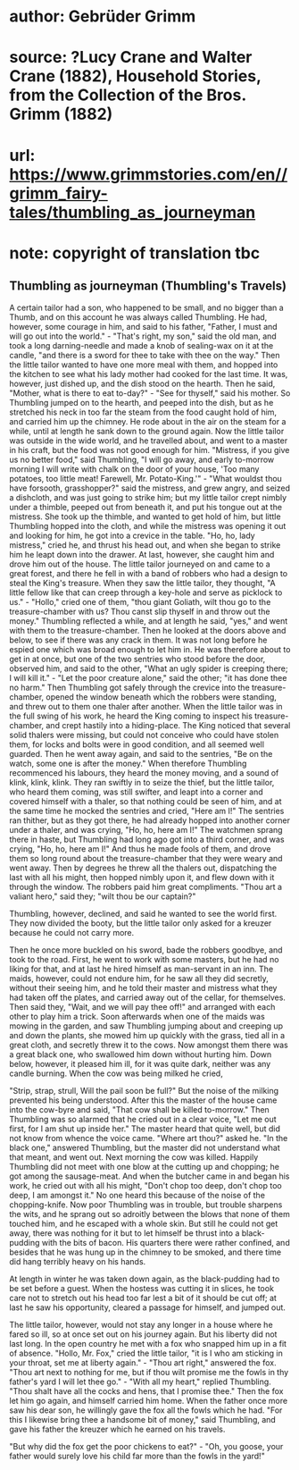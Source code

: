 # author: Gebrüder Grimm
# source: ?Lucy Crane and Walter Crane (1882), Household Stories, from the Collection of the Bros. Grimm (1882)
# url: https://www.grimmstories.com/en//grimm_fairy-tales/thumbling_as_journeyman
# note: copyright of translation tbc

## Thumbling as journeyman (Thumbling's Travels) 

A certain tailor had a son, who happened to be small, and no bigger than
a Thumb, and on this account he was always called Thumbling. He had,
however, some courage in him, and said to his father, "Father, I must
and will go out into the world." - "That's right, my son," said the
old man, and took a long darning-needle and made a knob of sealing-wax
on it at the candle, "and there is a sword for thee to take with thee
on the way." Then the little tailor wanted to have one more meal with
them, and hopped into the kitchen to see what his lady mother had cooked
for the last time. It was, however, just dished up, and the dish stood
on the hearth. Then he said, "Mother, what is there to eat to-day?" -
"See for thyself," said his mother. So Thumbling jumped on to the
hearth, and peeped into the dish, but as he stretched his neck in too
far the steam from the food caught hold of him, and carried him up the
chimney. He rode about in the air on the steam for a while, until at
length he sank down to the ground again. Now the little tailor was
outside in the wide world, and he travelled about, and went to a master
in his craft, but the food was not good enough for him. "Mistress, if
you give us no better food," said Thumbling, "I will go away, and
early to-morrow morning I will write with chalk on the door of your
house, 'Too many potatoes, too little meat! Farewell, Mr.
Potato-King.'" - "What wouldst thou have forsooth, grasshopper?"
said the mistress, and grew angry, and seized a dishcloth, and was just
going to strike him; but my little tailor crept nimbly under a thimble,
peeped out from beneath it, and put his tongue out at the mistress. She
took up the thimble, and wanted to get hold of him, but little Thumbling
hopped into the cloth, and while the mistress was opening it out and
looking for him, he got into a crevice in the table. "Ho, ho, lady
mistress," cried he, and thrust his head out, and when she began to
strike him he leapt down into the drawer. At last, however, she caught
him and drove him out of the house.
The little tailor journeyed on and came to a great forest, and there he
fell in with a band of robbers who had a design to steal the King's
treasure. When they saw the little tailor, they thought, "A little
fellow like that can creep through a key-hole and serve as picklock to
us." - "Hollo," cried one of them, "thou giant Goliath, wilt thou go
to the treasure-chamber with us? Thou canst slip thyself in and throw
out the money." Thumbling reflected a while, and at length he said,
"yes," and went with them to the treasure-chamber. Then he looked at
the doors above and below, to see if there was any crack in them. It was
not long before he espied one which was broad enough to let him in. He
was therefore about to get in at once, but one of the two sentries who
stood before the door, observed him, and said to the other, "What an
ugly spider is creeping there; I will kill it." - "Let the poor
creature alone," said the other; "it has done thee no harm." Then
Thumbling got safely through the crevice into the treasure-chamber,
opened the window beneath which the robbers were standing, and threw out
to them one thaler after another. When the little tailor was in the full
swing of his work, he heard the King coming to inspect his
treasure-chamber, and crept hastily into a hiding-place. The King
noticed that several solid thalers were missing, but could not conceive
who could have stolen them, for locks and bolts were in good condition,
and all seemed well guarded. Then he went away again, and said to the
sentries, "Be on the watch, some one is after the money." When
therefore Thumbling recommenced his labours, they heard the money
moving, and a sound of klink, klink, klink. They ran swiftly in to seize
the thief, but the little tailor, who heard them coming, was still
swifter, and leapt into a corner and covered himself with a thaler, so
that nothing could be seen of him, and at the same time he mocked the
sentries and cried, "Here am I!" The sentries ran thither, but as they
got there, he had already hopped into another corner under a thaler, and
was crying, "Ho, ho, here am I!" The watchmen sprang there in haste,
but Thumbling had long ago got into a third corner, and was crying,
"Ho, ho, here am I!" And thus he made fools of them, and drove them so
long round about the treasure-chamber that they were weary and went
away. Then by degrees he threw all the thalers out, dispatching the last
with all his might, then hopped nimbly upon it, and flew down with it
through the window. The robbers paid him great compliments. "Thou art a
valiant hero," said they; "wilt thou be our captain?"

Thumbling, however, declined, and said he wanted to see the world first.
They now divided the booty, but the little tailor only asked for a
kreuzer because he could not carry more.

Then he once more buckled on his sword, bade the robbers goodbye, and
took to the road. First, he went to work with some masters, but he had
no liking for that, and at last he hired himself as man-servant in an
inn. The maids, however, could not endure him, for he saw all they did
secretly, without their seeing him, and he told their master and
mistress what they had taken off the plates, and carried away out of the
cellar, for themselves. Then said they, "Wait, and we will pay thee
off!" and arranged with each other to play him a trick. Soon afterwards
when one of the maids was mowing in the garden, and saw Thumbling
jumping about and creeping up and down the plants, she mowed him up
quickly with the grass, tied all in a great cloth, and secretly threw it
to the cows. Now amongst them there was a great black one, who swallowed
him down without hurting him. Down below, however, it pleased him ill,
for it was quite dark, neither was any candle burning. When the cow was
being milked he cried,

"Strip, strap, strull,
Will the pail soon be full?"
But the noise of the milking prevented his being understood. After this
the master of the house came into the cow-byre and said, "That cow
shall be killed to-morrow." Then Thumbling was so alarmed that he cried
out in a clear voice, "Let me out first, for I am shut up inside her."
The master heard that quite well, but did not know from whence the voice
came. "Where art thou?" asked he. "In the black one," answered
Thumbling, but the master did not understand what that meant, and went
out.
Next morning the cow was killed. Happily Thumbling did not meet with one
blow at the cutting up and chopping; he got among the sausage-meat. And
when the butcher came in and began his work, he cried out with all his
might, "Don't chop too deep, don't chop too deep, I am amongst it."
No one heard this because of the noise of the chopping-knife. Now poor
Thumbling was in trouble, but trouble sharpens the wits, and he sprang
out so adroitly between the blows that none of them touched him, and he
escaped with a whole skin. But still he could not get away, there was
nothing for it but to let himself be thrust into a black-pudding with
the bits of bacon. His quarters there were rather confined, and besides
that he was hung up in the chimney to be smoked, and there time did hang
terribly heavy on his hands.

At length in winter he was taken down again, as the black-pudding had to
be set before a guest. When the hostess was cutting it in slices, he
took care not to stretch out his head too far lest a bit of it should be
cut off; at last he saw his opportunity, cleared a passage for himself,
and jumped out.

The little tailor, however, would not stay any longer in a house where
he fared so ill, so at once set out on his journey again. But his
liberty did not last long. In the open country he met with a fox who
snapped him up in a fit of absence. "Hollo, Mr. Fox," cried the little
tailor, "it is I who am sticking in your throat, set me at liberty
again." - "Thou art right," answered the fox. "Thou art next to
nothing for me, but if thou wilt promise me the fowls in thy father's
yard I will let thee go." - "With all my heart," replied Thumbling.
"Thou shalt have all the cocks and hens, that I promise thee." Then
the fox let him go again, and himself carried him home. When the father
once more saw his dear son, he willingly gave the fox all the fowls
which he had. "For this I likewise bring thee a handsome bit of
money," said Thumbling, and gave his father the kreuzer which he earned
on his travels.

"But why did the fox get the poor chickens to eat?" - "Oh, you goose,
your father would surely love his child far more than the fowls in the
yard!"
